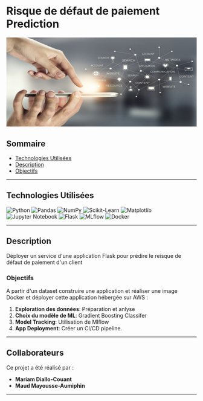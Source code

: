 # Risque de défaut de paiement Prediction

![banner](hand-3044387_1280.jpg)

## Sommaire

-   [Technologies Utilisées](#technologies-used)
-   [Description](#description)
-   [Objectifs](#objectives)


---

## Technologies Utilisées

![Python](https://img.shields.io/badge/python-3670A0?style=for-the-badge&logo=python&logoColor=ffdd54) ![Pandas](https://img.shields.io/badge/pandas-%23150458.svg?style=for-the-badge&logo=pandas&logoColor=white) ![NumPy](https://img.shields.io/badge/numpy-%23013243.svg?style=for-the-badge&logo=numpy&logoColor=white) ![Scikit-Learn](https://img.shields.io/badge/scikit--learn-%23F7931E.svg?style=for-the-badge&logo=scikit-learn&logoColor=white) ![Matplotlib](https://img.shields.io/badge/Matplotlib-%23ffffff.svg?style=for-the-badge&logo=Matplotlib&logoColor=black) ![Jupyter Notebook](https://img.shields.io/badge/jupyter-%23FA0F00.svg?style=for-the-badge&logo=jupyter&logoColor=white) ![Flask](https://img.shields.io/badge/Flask-%23000.svg?style=for-the-badge&logo=flask&logoColor=white) ![MLflow](https://img.shields.io/badge/MLflow-%230080FF.svg?style=for-the-badge&logo=mlflow&logoColor=white) ![Docker](https://img.shields.io/badge/Docker-%230db7ed.svg?style=for-the-badge&logo=docker&logoColor=white)

---

## Description
Déployer un service d'une application Flask pour prédire le reisque de défaut de paiement d'un client

### Objectifs
A partir d'un dataset construire une application et réaliser une image Docker et déployer cette application hébergée sur AWS :

1. **Exploration des données**: Préparation et anlyse 
2. **Choix du modèle de ML**:  Gradient Boosting Classifer
3. **Model Tracking**: Utilisation de Mlflow
4. **App Deployment**: Créer un CI/CD pipeline.
---
## Collaborateurs

Ce projet a été réalisé par :

- **Mariam Diallo-Couant**
- **Maud Mayousse-Aumiphin**
---

